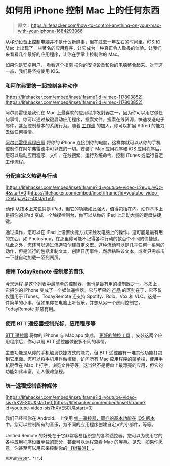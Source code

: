 # 如何用 iPhone 控制 Mac 上的任何东西

> 原文：<https://lifehacker.com/how-to-control-anything-on-your-mac-with-your-iphone-1684293066>

从移动设备上控制电脑并不是什么新鲜事，但在过去一年左右的时间里，iOS 和 Mac 上出现了一些著名的应用程序，让它成为一种真正令人敬畏的体验。让我们来看看几个最好的应用程序，让你在手掌上控制你的 Mac。



如果你是安卓用户， [看看这个指南](https://lifehacker.com/how-to-control-anything-on-your-pc-with-your-android-ph-1500063190) 把你的安卓设备和你的电脑整合起来。对于这一点，我们将坚持使用 iOS。

### 和阿尔弗雷德一起控制各种动作

 [https://lifehacker.com/embed/inset/iframe?id=vimeo-117803852](https://lifehacker.com/embed/inset/iframe?id=vimeo-117803852) 

阿尔弗雷德是我们在 Mac 上最喜欢的应用程序发射器之一，因为你可以用它做任何事情。你可以通过按键启动应用程序，搜索文件，搜索在线资源，快速发送电子邮件，甚至控制基本的系统行为。随着 [工作流](http://lifehacker.com/how-to-automate-anything-with-alfred-workflows-then-sh-5993430) 的加入，你可以扩展 Alfred 的能力去做任何事情。

[阿尔弗雷德远程应用](https://itunes.apple.com/app/alfred-remote/id927944141?mt=8&ign-mpt=uo%3D4) 将你的 iPhone 连接到你的电脑，这样你就可以从你的手机控制你在阿尔弗雷德中可以做的一切。安装了 Mac 应用程序和 iOS 应用程序后，您可以启动应用程序、文件、在线搜索、运行系统命令、控制 iTunes 或运行自定工作流程。

### 分配自定义热键与行动

 [https://lifehacker.com/embed/inset/iframe?id=youtube-video-L2eUpJvQz-4&start=0](https://lifehacker.com/embed/inset/iframe?id=youtube-video-L2eUpJvQz-4&start=0) 

[动作](https://itunes.apple.com/app/id564645608?ls=1&mt=8) 从技术上来说只是 iPad，但它的功能如此强大，值得包括在内。动作基本上是把你的 iPad 变成一个触摸控制台，你可以从你的 iPad 上启动大量的键盘快捷键。

通过操作，您可以在 iPad 上设置快捷方式来触发电脑上的操作。这可能是最有用的东西，如 Photoshop，在那里你可能不记得各种行动的数百个不同的快捷键。除此之外，您还可以通过流选项创建自定义宏。这种流动可以是几乎任何一系列的动作，但是流行的包括复制文本、创建日历事件、然后粘贴该文本，或者只需点击一下就自动加载一系列网页。

### 使用 TodayRemote 控制您的音乐

[今天远程](http://todayremote.com/) 是这个列表中最简单的控制器，但也是最有用的控制器之一。本质上，它把你的 iPhone 变成了一个媒体遥控器。它与苹果的 [产品](https://itunes.apple.com/app/remote/id284417350?mt=8) 的区别在于，它不仅仅适用于 iTunes。TodayRemote 还支持 Spotify、Rdio、Vox 和 VLC。这是一件简单的小事，但如果你在电脑上听音乐，并想从另一个房间控制它，TodayRemote 非常有用。

### 使用 BTT 遥控器控制光标、应用程序等

[BTT 遥控器](http://www.bttremote.com/) 将你的 iPhone 与 Mac app 集成， [更好的触控工具](http://www.bettertouchtool.net/) 。安装这两个应用程序后，你可以用 BTT 遥控器做很多不同的事情。

主要功能是从你的手机触发快捷方式的能力，但 BTT 遥控器有一堆其他功能打包到它里面。您可以将手机用作触控板，访问所有 Mac 应用程序的菜单栏，使用手机键盘在 Mac 上打字，浏览文件等等。这当然不是榜单上最漂亮的应用，但它的功能如此丰富，让人很难忽视。

### 统一远程控制各种媒体

 [https://lifehacker.com/embed/inset/iframe?id=youtube-video-sis7hXVES0U&start=0](https://lifehacker.com/embed/inset/iframe?id=youtube-video-sis7hXVES0U&start=0) 

我们已经带你在 Android、 上使用 [统一遥控器，同样的基本功能在](https://lifehacker.com/how-to-control-anything-on-your-pc-with-your-android-ph-1500063190) [iOS 版本](https://search.itunes.apple.com/WebObjects/MZContentLink.woa/wa/link?mt=8&path=apps%2funifiedremote) 中。您可以控制所有的音乐，为不同的应用程序创建自定义的小部件，等等。

Unified Remote 的好处在于它非常容易组织您的各种遥控器。您可以为使用它的各种应用程序设置单独的部分，甚至可以远程查看 Mac 的屏幕。见鬼，如果你愿意，你甚至可以用它来控制你的 [【树莓派】](http://lifehacker.com/turn-a-raspberry-pi-into-an-xbmc-media-center-in-under-5929913) 。

<small>*照片由*</small>[<small>*rvisoft*</small>](http://www.shutterstock.com/pic-195998264/stock-vector-hand-holding-smart-phone-on-red-background-flat-design.html?src=EyX4k6HhmJjQbntzRsAJVQ-1-11&ws=1)<small>*。*T15】</small>
